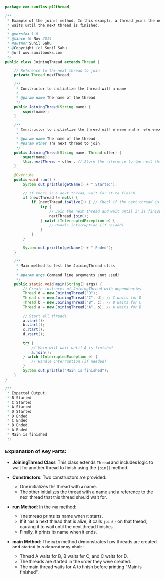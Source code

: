 
```java
package com.sunilos.p11thread;

/**
 * Example of the join() method. In this example, a thread joins the next thread and
 * waits until the next thread is finished.
 * 
 * @version 1.0
 * @since 16 Nov 2014
 * @author Sunil Sahu
 * @Copyright (c) Sunil Sahu
 * @url www.sunilbooks.com
 */
public class JoiningThread extends Thread {

    // Reference to the next thread to join
    private Thread nextThread;

    /**
     * Constructor to initialize the thread with a name
     * 
     * @param name The name of the thread
     */
    public JoiningThread(String name) {
        super(name);
    }

    /**
     * Constructor to initialize the thread with a name and a reference to the next thread
     * 
     * @param name The name of the thread
     * @param other The next thread to join
     */
    public JoiningThread(String name, Thread other) {
        super(name);
        this.nextThread = other; // Store the reference to the next thread
    }

    @Override
    public void run() {
        System.out.println(getName() + " Started");

        // If there is a next thread, wait for it to finish
        if (nextThread != null) {
            if (nextThread.isAlive()) { // Check if the next thread is still running
                try {
                    // Join the next thread and wait until it is finished
                    nextThread.join();
                } catch (InterruptedException e) {
                    // Handle interruption (if needed)
                }
            }
        }

        System.out.println(getName() + " Ended");
    }

    /**
     * Main method to test the JoiningThread class
     * 
     * @param args Command line arguments (not used)
     */
    public static void main(String[] args) {
        // Create instances of JoiningThread with dependencies
        Thread d = new JoiningThread("D");
        Thread c = new JoiningThread("C", d); // C waits for D
        Thread b = new JoiningThread("B", c); // B waits for C
        Thread a = new JoiningThread("A", b); // A waits for B

        // Start all threads
        a.start();
        b.start();
        c.start();
        d.start();

        try {
            // Main will wait until A is finished
            a.join();
        } catch (InterruptedException e) {
            // Handle interruption (if needed)
        }
        System.out.println("Main is finished");
    }
}

/**
 * Expected Output:
 * B Started
 * C Started
 * A Started
 * D Started
 * D Ended
 * C Ended
 * B Ended
 * A Ended
 * Main is finished
 */
```

### Explanation of Key Parts:

- **JoiningThread Class**: This class extends `Thread` and includes logic to wait for another thread to finish using the `join()` method.

- **Constructors**: Two constructors are provided:
  - One initializes the thread with a name.
  - The other initializes the thread with a name and a reference to the next thread that this thread should wait for.

- **run Method**: In the `run` method:
  - The thread prints its name when it starts.
  - If it has a next thread that is alive, it calls `join()` on that thread, causing it to wait until the next thread finishes.
  - Finally, it prints its name when it ends.

- **main Method**: The `main` method demonstrates how threads are created and started in a dependency chain:
  - Thread A waits for B, B waits for C, and C waits for D.
  - The threads are started in the order they were created.
  - The main thread waits for A to finish before printing "Main is finished".

